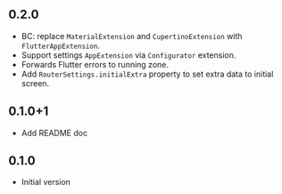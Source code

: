 ## 0.2.0
- BC: replace `MaterialExtension` and `CupertinoExtension` with `FlutterAppExtension`.
- Support settings `AppExtension` via `Configurator` extension.
- Forwards Flutter errors to running zone.
- Add `RouterSettings.initialExtra` property to set extra data to initial screen.

## 0.1.0+1
- Add README doc

## 0.1.0
- Initial version


